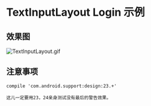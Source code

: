 # TextInputLayout Login 示例

## 效果图
![TextInputLayout.gif](https://github.com/fanjunzhi/TextInputLayout/blob/master/textinputlayout.gif)

## 注意事项
```
compile 'com.android.support:design:23.+'

这儿一定要用23，24亲身测试没有最后的警告效果。
```
